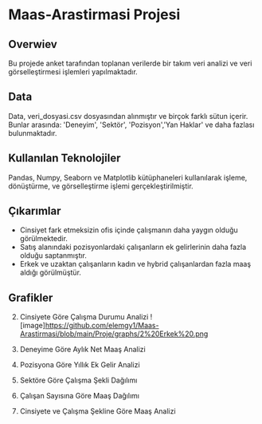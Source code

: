 # Maas-Arastirmasi Projesi
## Overwiev
Bu projede anket tarafından toplanan verilerde bir takım veri analizi ve veri görselleştirmesi işlemleri yapılmaktadır.
## Data
Data, veri_dosyasi.csv dosyasından alınmıştır ve birçok farklı sütun içerir. Bunlar arasında: 'Deneyim', 'Sektör', 'Pozisyon','Yan Haklar' ve daha fazlası bulunmaktadır.
## Kullanılan Teknolojiler
Pandas, Numpy, Seaborn ve Matplotlib kütüphaneleri kullanılarak işleme, dönüştürme, ve görselleştirme işlemi gerçekleştirilmiştir.
## Çıkarımlar
- Cinsiyet fark etmeksizin ofis içinde çalışmanın daha yaygın olduğu görülmektedir.
- Satış alanındaki pozisyonlardaki çalışanların ek gelirlerinin daha fazla olduğu saptanmıştır.
- Erkek ve uzaktan çalışanların kadın ve hybrid çalışanlardan fazla maaş aldığı görülmüştür.
## Grafikler
2. Cinsiyete Göre Çalışma Durumu Analizi
![image]https://github.com/elemgy1/Maas-Arastirmasi/blob/main/Proje/graphs/2%20Erkek%20.png

 
 
 
 
4. Deneyime Göre Aylık Net Maaş Analizi
5. Pozisyona Göre Yıllık Ek Gelir Analizi
6. Sektöre Göre Çalışma Şekli Dağılımı
7. Çalışan Sayısına Göre Maaş Dağılımı
8. Cinsiyete ve Çalışma Şekline Göre Maaş Analizi
